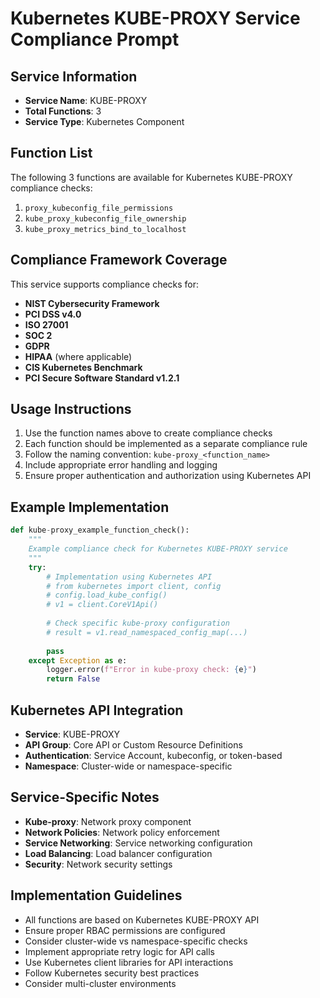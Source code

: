 # Kubernetes KUBE-PROXY Service Compliance Prompt

## Service Information
- **Service Name**: KUBE-PROXY
- **Total Functions**: 3
- **Service Type**: Kubernetes Component

## Function List
The following 3 functions are available for Kubernetes KUBE-PROXY compliance checks:

1. `proxy_kubeconfig_file_permissions`
2. `kube_proxy_kubeconfig_file_ownership`
3. `kube_proxy_metrics_bind_to_localhost`


## Compliance Framework Coverage
This service supports compliance checks for:
- **NIST Cybersecurity Framework**
- **PCI DSS v4.0**
- **ISO 27001**
- **SOC 2**
- **GDPR**
- **HIPAA** (where applicable)
- **CIS Kubernetes Benchmark**
- **PCI Secure Software Standard v1.2.1**

## Usage Instructions
1. Use the function names above to create compliance checks
2. Each function should be implemented as a separate compliance rule
3. Follow the naming convention: `kube-proxy_<function_name>`
4. Include appropriate error handling and logging
5. Ensure proper authentication and authorization using Kubernetes API

## Example Implementation
```python
def kube-proxy_example_function_check():
    """
    Example compliance check for Kubernetes KUBE-PROXY service
    """
    try:
        # Implementation using Kubernetes API
        # from kubernetes import client, config
        # config.load_kube_config()
        # v1 = client.CoreV1Api()
        
        # Check specific kube-proxy configuration
        # result = v1.read_namespaced_config_map(...)
        
        pass
    except Exception as e:
        logger.error(f"Error in kube-proxy check: {e}")
        return False
```

## Kubernetes API Integration
- **Service**: KUBE-PROXY
- **API Group**: Core API or Custom Resource Definitions
- **Authentication**: Service Account, kubeconfig, or token-based
- **Namespace**: Cluster-wide or namespace-specific

## Service-Specific Notes
- **Kube-proxy**: Network proxy component
- **Network Policies**: Network policy enforcement
- **Service Networking**: Service networking configuration
- **Load Balancing**: Load balancer configuration
- **Security**: Network security settings


## Implementation Guidelines
- All functions are based on Kubernetes KUBE-PROXY API
- Ensure proper RBAC permissions are configured
- Consider cluster-wide vs namespace-specific checks
- Implement appropriate retry logic for API calls
- Use Kubernetes client libraries for API interactions
- Follow Kubernetes security best practices
- Consider multi-cluster environments
